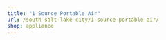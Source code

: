 ```yaml
---
title: "1 Source Portable Air"
url: /south-salt-lake-city/1-source-portable-air/
shop: appliance
---
```


